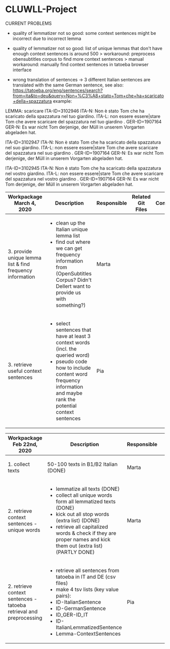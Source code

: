 # CLUWLL-Project

CURRENT PROBLEMS
- quality of lemmatizer not so good: some context sentences might be incorrect due to incorrect lemma
- quality of lemmatizer not so good: list of unique lemmas that don't have enough context sentences is around 500
					> workaround: preprocess obensubtitles corpus to find more context sentences
					> manual workaround: manually find context sentences in tatoeba browser interface

- wrong translation of sentences -> 3 different Italian sentences are translated with the same German sentence,
	see also: https://tatoeba.org/eng/sentences/search?from=ita&to=deu&query=Non+%C3%A8+stato+Tom+che+ha+scaricato+della+spazzatura
	example:

LEMMA: scaricare
ITA-ID=3102946
ITA-N: Non è stato Tom che ha scaricato della spazzatura nel tuo giardino.
ITA-L: non essere essere|stare Tom che avere scaricare del spazzatura nel tuo giardino .
GER-ID=1907164
GER-N: Es war nicht Tom derjenige, der Müll in unserem Vorgarten abgeladen hat.

ITA-ID=3102947
ITA-N: Non è stato Tom che ha scaricato della spazzatura nel suo giardino.
ITA-L: non essere essere|stare Tom che avere scaricare del spazzatura nel suo giardino .
GER-ID=1907164
GER-N: Es war nicht Tom derjenige, der Müll in unserem Vorgarten abgeladen hat.

ITA-ID=3102945
ITA-N: Non è stato Tom che ha scaricato della spazzatura nel vostro giardino.
ITA-L: non essere essere|stare Tom che avere scaricare del spazzatura nel vostro giardino .
GER-ID=1907164
GER-N: Es war nicht Tom derjenige, der Müll in unserem Vorgarten abgeladen hat.



|Workpackage<br>March 4, 2020|Description|Responsible|Related Git Files|Comment|
|---|---|---|---|---|
|3. provide unique lemma list & find frequency information|<ul><li>clean up the Italian unique lemma list</li><li>find out where we can get frequency information from (OpenSubtitles Corpus? Didn't Dellert want to provide us with something?)</li></ul>|Marta| | |
|3. retrieve useful context sentences|<ul><li>select sentences that have at least 3 context words (incl. the queried word)</li><li>pseudo code how to include content word frequency information and maybe rank the potential context sentences</li></ul>|Pia| | |



|Workpackage<br>Feb 22nd, 2020|Description|Responsible|Related Git Files|Comment|
|---|---|---|---|---|
|1. collect texts|50-100 texts in B1/B2 Italian (DONE)|Marta|<ul><li>dir B1</li><li>dir B2</li></ul>| |
|2. retrieve context sentences - unique words|<ul><li>lemmatize all texts (DONE)</li><li>collect all unique words form all lemmatized texts (DONE)</li><li>kick out all stop words (extra list) (DONE)</li><li>retrieve all capitalized words & check if they are proper names and kick them out (extra list) (PARTLY DONE)</ul>|Marta|<ul><li>dir B1</li><li>dir B2</li><li>code_preprocessing -> lemmatizer.py</li></ul>| |
|2. retrieve context sentences - tatoeba retrieval and preprocessing|<ul><li>retrieve all sentences from tatoeba in IT and DE (csv files)</li><li>make 4 tsv lists (key value pairs):</li><li>ID-ItalianSentence</li><li>ID-GermanSentence</li><li>ID_GER-ID_IT</li><li>ID-ItalianLemmatizedSentence</li><li>Lemma-ContextSentences</li></ul>|Pia|<ul><li>dir preprocessing_tatoeba</li><li>code_preprocessing -> preprocess_tatoeba.py</li></ul>|done, except for generating the list Lemma-ContextSent with the real lemmas from the learner texts|

